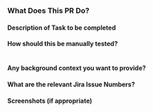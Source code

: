 ### What Does This PR Do?

#### Description of Task to be completed

#### How should this be manually tested?

```shell script

```

#### Any background context you want to provide?

#### What are the relevant Jira Issue Numbers?

#### Screenshots (if appropriate)
